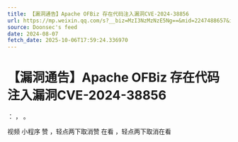 ```yaml
---
title: 【漏洞通告】Apache OFBiz 存在代码注入漏洞CVE-2024-38856
url: https://mp.weixin.qq.com/s?__biz=MzI3NzMzNzE5Ng==&mid=2247488657&idx=2&sn=aedeb3fd5d2019e24df5bd17409ef14c
source: Doonsec's feed
date: 2024-08-07
fetch_date: 2025-10-06T17:59:24.336970
---
```


# 【漏洞通告】Apache OFBiz 存在代码注入漏洞CVE-2024-38856

：
，
。

视频
小程序
赞
，轻点两下取消赞
在看
，轻点两下取消在看